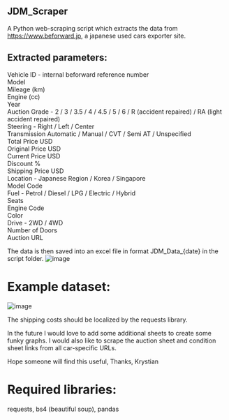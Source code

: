 ﻿## JDM_Scraper

A Python web-scraping script which extracts the data from https://www.beforward.jp, a japanese used cars exporter site.

## Extracted parameters:
Vehicle ID - internal beforward reference number <br />
Model <br />
Mileage (km) <br />
Engine (cc) <br />
Year <br />
Auction Grade - 2 / 3 / 3.5 / 4 / 4.5 / 5 / 6 / R (accident repaired) / RA (light accident repaired) <br />
Steering - Right / Left / Center <br />
Transmission Automatic / Manual / CVT / Semi AT / Unspecified <br />
Total Price USD <br />
Original Price USD <br />
Current Price USD <br />
Discount % <br />
Shipping Price USD <br />
Location - Japanese Region / Korea / Singapore <br />
Model Code <br />
Fuel - Petrol / Diesel / LPG / Electric / Hybrid <br />
Seats <br />
Engine Code <br />
Color <br />
Drive - 2WD / 4WD <br />
Number of Doors <br />
Auction URL <br />

The data is then saved into an excel file in format JDM_Data_{date} in the script folder.
![image](https://user-images.githubusercontent.com/96234810/234986258-97b7fea3-4976-4d16-82fd-a7d84d16663d.png)

# Example dataset:
![image](https://user-images.githubusercontent.com/96234810/234986347-eaa25df8-0a6e-49d9-9fe4-df42d6633a1a.png)

The shipping costs should be localized by the requests library.

In the future I would love to add some additional sheets to create some funky graphs.
I would also like to scrape the auction sheet and condition sheet links from all car-specific URLs.

Hope someone will find this useful,
Thanks,
Krystian 

# Required libraries:
requests, bs4 (beautiful soup), pandas

